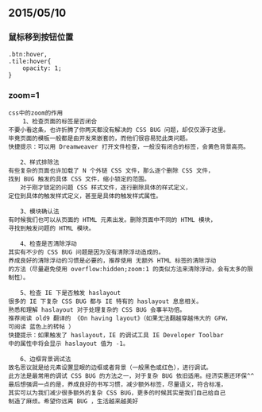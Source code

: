 
## 2015/05/10

### 鼠标移到按钮位置
    .btn:hover,
    .tile:hover{
        opacity: 1;
    }

### zoom=1
    css中的zoom的作用
        1、检查页面的标签是否闭合
    不要小看这条，也许折腾了你两天都没有解决的 CSS BUG 问题，却仅仅源于这里。
    毕竟页面的模板一般都是由开发来嵌套的，而他们很容易犯此类问题。
    快捷提示：可以用 Dreamweaver 打开文件检查，一般没有闭合的标签，会黄色背景高亮。

    　　2、样式排除法
    有些复杂的页面也许加载了 N 个外链 CSS 文件，那么逐个删除 CSS 文件，
    找到 BUG 触发的具体 CSS 文件，缩小锁定的范围。
    　　对于刚才锁定的问题 CSS 样式文件，逐行删除具体的样式定义，
    定位到具体的触发样式定义，甚至是具体的触发样式属性。

    　　3、模块确认法
    有时候我们也可以从页面的 HTML 元素出发。删除页面中不同的 HTML 模块，
    寻找到触发问题的 HTML 模块。

    　　4、检查是否清除浮动
    其实有不少的 CSS BUG 问题是因为没有清除浮动造成的。
    养成良好的清除浮动的习惯是必要的，推荐使用 无额外 HTML 标签的清除浮动
    的方法（尽量避免使用 overflow:hidden;zoom:1 的类似方法来清除浮动，会有太多的限制性）。

    　　5、检查 IE 下是否触发 haslayout
    很多的 IE 下复杂 CSS BUG 都与 IE 特有的 haslayout 息息相关。
    熟悉和理解 haslayout 对于处理复杂的 CSS BUG 会事半功倍。
    推荐阅读 old9 翻译的 《On having layout》（如果无法翻越穿越伟大的 GFW，
    可阅读 蓝色上的转帖 ）
    快捷提示：如果触发了 haslayout，IE 的调试工具 IE Developer Toolbar
    中的属性中将会显示 haslayout 值为 -1。

    　　6、边框背景调试法
    故名思议就是给元素设置显眼的边框或者背景（一般黑色或红色），进行调试。
    此方法是最常用的调试 CSS BUG 的方法之一，对于复杂 BUG 依旧适用。经济实惠还环保^^
    最后想强调一点的是，养成良好的书写习惯，减少额外标签，尽量语义，符合标准，
    其实可以为我们减少很多额外的复杂 CSS BUG，更多的时候其实是我们自己给自己
    制造了麻烦。希望你远离 BUG ，生活越来越美好

